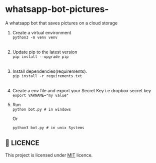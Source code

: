 # whatsapp-bot-pictures-
A whatsapp bot that saves pictures on a cloud storage


1. Create a virtual environment <br>
    `python3 -m venv venv` <br> <br>
2. Update pip to the latest version <br>
    `pip install --upgrade pip` <br> <br>
3. Install dependencies(requirements). <br>
    `pip install -r requirements.txt` <br> <br>
4. Create a env file and export your Secret Key i.e dropbox secret key <br>
    `export VARNAME="my value"` <br>
4. Run <br>
    `python bot.py # in windows` <br>

      Or <br>

    `python3 bot.py # in unix Systems`

## :rotating_light: LICENCE

This project is licensed under [MIT](https://billyokeyo.mit-license.org/) licence.
